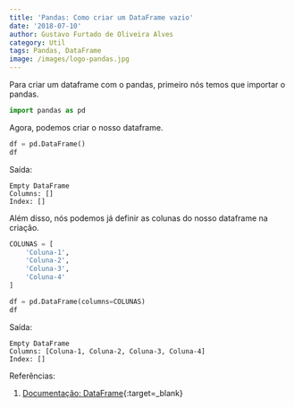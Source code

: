 ```yaml
---
title: 'Pandas: Como criar um DataFrame vazio'
date: '2018-07-10'
author: Gustavo Furtado de Oliveira Alves
category: Util
tags: Pandas, DataFrame
image: /images/logo-pandas.jpg
---
```


Para criar um dataframe com o pandas, primeiro nós temos que importar o pandas.

```python
import pandas as pd
```

Agora, podemos criar o nosso dataframe.

```python
df = pd.DataFrame()
df
```

Saída:

```
Empty DataFrame
Columns: []
Index: []
```

Além disso, nós podemos já definir as colunas do nosso dataframe na criação.

```python
COLUNAS = [
    'Coluna-1',
    'Coluna-2',
    'Coluna-3',
    'Coluna-4'
]

df = pd.DataFrame(columns=COLUNAS)
df
```

Saída:

```
Empty DataFrame
Columns: [Coluna-1, Coluna-2, Coluna-3, Coluna-4]
Index: []
```


Referências:

1. [Documentação: DataFrame](https://pandas.pydata.org/pandas-docs/stable/generated/pandas.DataFrame.html){:target=\_blank}
